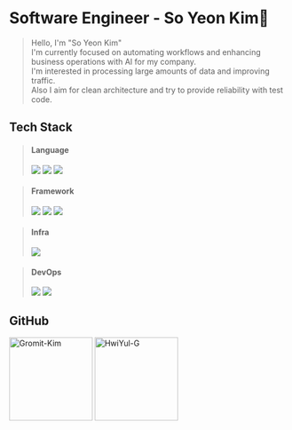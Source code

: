 # Software Engineer - So Yeon Kim👋
> Hello, I'm "So Yeon Kim" <br>
> I'm currently focused on automating workflows and enhancing business operations with AI for my company. </br>
> I'm interested in processing large amounts of data and improving traffic.</br>
> Also I aim for clean architecture and try to provide reliability with test code.

## Tech Stack

> #### Language
> <img src="https://img.shields.io/badge/Java-ED8B00?style=flat-square&logo=openjdk&logoColor=white"/>
> <img src="https://img.shields.io/badge/Kotlin-7F52FF?style=flat-square&logo=Kotlin&logoColor=white"/>
> <img src="https://img.shields.io/badge/Python-3776AB?style=flat-square&logo=python&logoColor=white"/>

> #### Framework
> <img src="http://img.shields.io/badge/Spring-COLOR?style=flat-square&logo=Spring&logoColor=white&color=6DB33F" />
> <img src="http://img.shields.io/badge/SpringBoot-COLOR?style=flat-square&logo=SpringBoot&logoColor=white&color=6DB33F" />
> <img src="https://img.shields.io/badge/Apache%20Airflow-017CEE?style=flat-square&logo=Apache%20Airflow&logoColor=white" />

> #### Infra
> <img src="https://img.shields.io/badge/Microsoft_Azure-0078D4?style=flat-square&logo=microsoft-azure&logoColor=white" />

> #### DevOps
> <img src="https://img.shields.io/badge/github%20actions-%232671E5.svg?style=flat-square&logo=githubactions&logoColor=white" />
> <img src="https://img.shields.io/badge/Docker-2496ED?style=flat-square&logo=Docker&logoColor=white"/>

## GitHub
<div>
  <img src="https://github-readme-stats.vercel.app/api?username=Gromit-Kim&show_icons=true&theme=radical" alt="Gromit-Kim" height="150" align="center"/>
  <img src="https://github-readme-stats.vercel.app/api/top-langs?username=HwiYul-G&show_icons=true&locale=en&layout=compact&theme=dark" alt="HwiYul-G" height=150" align="center"/>
</div>


